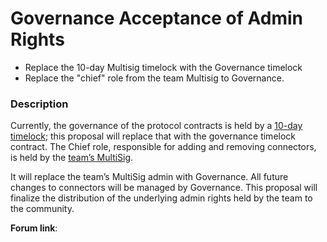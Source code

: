 # Governance Acceptance of Admin Rights

- Replace the 10-day Multisig timelock with the Governance timelock
- Replace the "chief" role from the team Multisig to Governance.

### Description

Currently, the governance of the protocol contracts is held by a [10-day timelock](https://etherscan.io/address/0xc7cb1de2721bfc0e0da1b9d526bcdc54ef1c0efc); this proposal will replace that with the governance timelock contract. The Chief role, responsible for adding and removing connectors, is held by the [team’s MultiSig](https://etherscan.io/address/0xb1DC62EC38E6E3857a887210C38418E4A17Da5B2).

It will replace the team’s MultiSig admin with Governance. All future changes to connectors will be managed by Governance. This proposal will finalize the distribution of the underlying admin rights held by the team to the community.

**Forum link**: 
